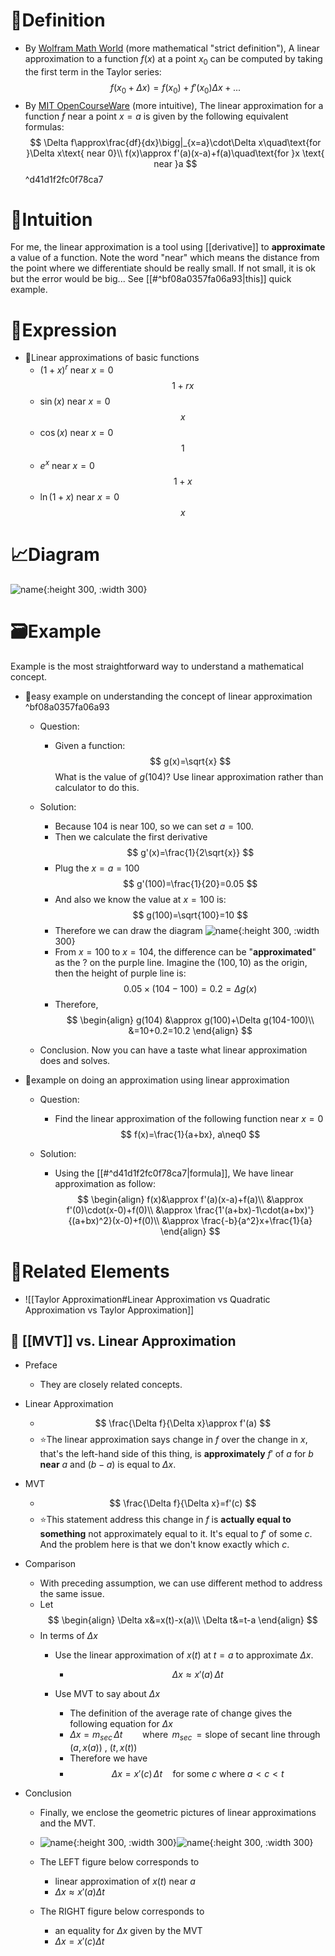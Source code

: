# 📝Definition
- By [Wolfram Math World](https://mathworld.wolfram.com/LinearApproximation.html) (more mathematical "strict definition"), A linear approximation to a function $f(x)$ at a point $x_0$ can be computed by taking the first term in the Taylor series:
  $$
  f(x_0+\Delta x)=f(x_0)+f'(x_0)\Delta x+...
  $$
- By [MIT OpenCourseWare](https://ocw.mit.edu/courses/18-01-calculus-i-single-variable-calculus-fall-2020/) (more intuitive), The linear approximation for a function $f$ near a point $x=a$ is given by the following equivalent formulas:
  $$
  \Delta f\approx\frac{df}{dx}\bigg|_{x=a}\cdot\Delta x\quad\text{for }\Delta x\text{ near 0}\\
  f(x)\approx f'(a)(x-a)+f(a)\quad\text{for }x \text{ near }a
  $$ ^d41d1f2fc0f78ca7

# 🧠Intuition
For me, the linear approximation is a tool using [[derivative]] to **approximate** a value of a function. Note the word "near" which means the distance from the point where we differentiate should be really small. If not small, it is ok but the error would be big... See [[#^bf08a0357fa06a93|this]] quick example.

# 🧮Expression
- 📌Linear approximations of basic functions
    - $(1+x)^r$ near $x=0$
      $$
      1+rx
      $$
    - $\sin{(x)}$ near $x=0$
      $$
      x
      $$
    - $\cos{(x)}$ near $x=0$
      $$
      1
      $$
    - $e^x$ near $x=0$
      $$
      1+x
      $$
    - $\ln{(1+x)}$ near $x=0$
      $$
      x
      $$
    
# 📈Diagram
![name](../assets/name.png){:height 300, :width 300}

# 🗃Example
Example is the most straightforward way to understand a mathematical concept.
- 📌easy example on understanding the concept of linear approximation ^bf08a0357fa06a93
    - Question:
        - Given a function:
          $$
          g(x)=\sqrt{x}
          $$
          What is the value of $g(104)$? Use linear approximation rather than calculator to do this.
        
    - Solution:
        - Because 104 is near 100, so we can set $a=100$.
        - Then we calculate the first derivative
          $$
          g'(x)=\frac{1}{2\sqrt{x}}
          $$
        - Plug the $x=a=100$
          $$
          g'(100)=\frac{1}{20}=0.05
          $$
        - And also we know the value at $x=100$ is:
          $$
          g(100)=\sqrt{100}=10
          $$
        - Therefore we can draw the diagram
          ![name](../assets/linear_approximation.svg){:height 300, :width 300}
        - From $x=100$ to $x=104$, the difference can be "**approximated**" as the $?$ on the purple line. Imagine the $(100, 10)$ as the origin, then the height of purple line is:
          $$
          0.05\times(104-100) = 0.2 = \Delta g(x)
          $$
        - Therefore,
          $$
          \begin{align}
          g(104) &\approx g(100)+\Delta g(104-100)\\
          &=10+0.2=10.2
          \end{align}
          $$
        
    - Conclusion. Now you can have a taste what linear approximation does and solves.
    
- 📌example on doing an approximation using linear approximation
    - Question:
        - Find the linear approximation of the following function near $x=0$
          $$
          f(x)=\frac{1}{a+bx}, a\neq0
          $$
        
    - Solution:
        - Using the [[#^d41d1f2fc0f78ca7|formula]], We have linear approximation as follow:
          $$
          \begin{align}
          f(x)&\approx f'(a)(x-a)+f(a)\\
          &\approx f'(0)\cdot(x-0)+f(0)\\
          &\approx \frac{1'(a+bx)-1\cdot(a+bx)'}{(a+bx)^2}(x-0)+f(0)\\
          &\approx \frac{-b}{a^2}x+\frac{1}{a}
          \end{align}
          $$
        
# 🌱Related Elements
- ![[Taylor Approximation#Linear Approximation vs Quadratic Approximation vs Taylor Approximation]]
## 📌 [[MVT]] vs. Linear Approximation
- Preface
    - They are closely related concepts.
    
- Linear Approximation
    - $$
      \frac{\Delta f}{\Delta x}\approx f'(a)
      $$
    - ⭐The linear approximation says change in $f$ over the change in $x$, that's the left-hand side of this thing, is **approximately** $f'$ of $a$ for $b$ **near** $a$ and $(b-a)$ is equal to $\Delta x$.
    
- MVT
    - $$
      \frac{\Delta f}{\Delta x}=f'(c)
      $$
    - ⭐This statement address this change in $f$ is **actually equal to something** not approximately equal to it. It's equal to $f'$ of some $c$. And the problem here is that we don't know exactly which $c$.
    
- Comparison
    - With preceding assumption, we can use different method to address the same issue.
    - Let
      $$
      \begin{align}
      \Delta x&=x(t)-x(a)\\ \Delta t&=t-a
      \end{align}
      $$
    - In terms of $\Delta x$
        - Use the linear approximation of $x(t)$ at $t=a$ to approximate $\Delta x$.
            - $$
              \Delta x \approx x'(a) \,  \Delta t
              $$
            
        - Use MVT to say about $\Delta x$
            - The definition of the average rate of change gives the following equation for $\Delta x$
            - $\Delta x = m_{sec} \,  \Delta t \qquad \text{where }\,  m_{sec}\, = \text{slope of secant line through } (a,x(a))\text{ , }(t,x(t))$
            - Therefore we have
            - $$
              \Delta x = x'(c) \,  \Delta t \quad \text{for some $c$ where $a<c<t$}
              $$
            
- Conclusion
    - Finally, we enclose the geometric pictures of linear approximations and the MVT.
    - ![name](../assets/images_antider1_LinApprox.svg){:height 300, :width 300}![name](../assets/images_antider1_MvtNotLinApprox.svg){:height 300, :width 300}
    - The LEFT figure below corresponds to
        - linear approximation of $x(t)$ near $a$
        - $\Delta x \approx x'(a) \Delta t$
        
    - The RIGHT figure below corresponds to
        - an equality for $\Delta x$ given by the MVT
        - $\Delta x = x'(c) \Delta t$
        

